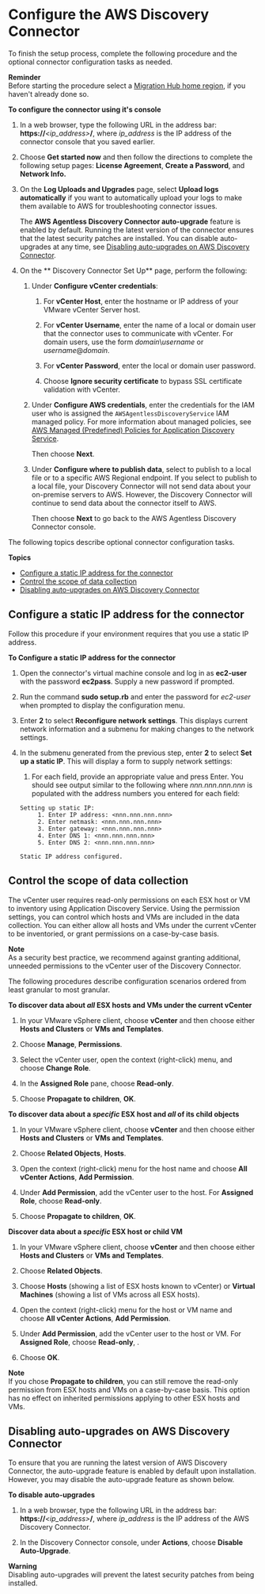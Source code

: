 # Configure the AWS Discovery Connector<a name="configure-connector"></a>

To finish the setup process, complete the following procedure and the optional connector configuration tasks as needed\. 

**Reminder**  
Before starting the procedure select a [Migration Hub home region](https://docs.aws.amazon.com/migrationhub/latest/ug/home-region.html), if you haven't already done so\. 

**To configure the connector using it's console**

1. In a web browser, type the following URL in the address bar:  **https://***<ip\_address>***/**, where *ip\_address* is the IP address of the connector console that you saved earlier\. 

1. Choose **Get started now** and then follow the directions to complete the following setup pages: **License Agreement**, **Create a Password**, and **Network Info\.** 

1. On the **Log Uploads and Upgrades** page, select **Upload logs automatically** if you want to automatically upload your logs to make them available to AWS for troubleshooting connector issues\. 

   The **AWS Agentless Discovery Connector auto\-upgrade** feature is enabled by default\. Running the latest version of the connector ensures that the latest security patches are installed\. You can disable auto\-upgrades at any time, see [Disabling auto\-upgrades on AWS Discovery Connector](#connector_auto_upgrade)\.

1. On the ** Discovery Connector Set Up** page, perform the following:

   1. Under **Configure vCenter credentials**:

      1. For **vCenter Host**, enter the hostname or IP address of your VMware vCenter Server host\.

      1. For **vCenter Username**, enter the name of a local or domain user that the connector uses to communicate with vCenter\. For domain users, use the form *domain*\\*username* or *username*@*domain*\.

      1. For **vCenter Password**, enter the local or domain user password\.

      1. Choose **Ignore security certificate** to bypass SSL certificate validation with vCenter\.

   1. Under **Configure AWS credentials**, enter the credentials for the IAM user who is assigned the `AWSAgentlessDiscoveryService` IAM managed policy\. For more information about managed policies, see [AWS Managed \(Predefined\) Policies for Application Discovery Service](security-iam-managed-policies.md)\. 

      Then choose **Next**\.

   1. Under **Configure where to publish data**, select to publish to a local file or to a specific AWS Regional endpoint\. If you select to publish to a local file, your Discovery Connector will not send data about your on\-premise servers to AWS\. However, the Discovery Connector will continue to send data about the connector itself to AWS\. 

      Then choose **Next** to go back to the AWS Agentless Discovery Connector console\.

The following topics describe optional connector configuration tasks\.

**Topics**
+ [Configure a static IP address for the connector](#connector_static_ip)
+ [Control the scope of data collection](#data-collection-scope)
+ [Disabling auto\-upgrades on AWS Discovery Connector](#connector_auto_upgrade)

## Configure a static IP address for the connector<a name="connector_static_ip"></a>

Follow this procedure if your environment requires that you use a static IP address\.

**To Configure a static IP address for the connector**

1. Open the connector's virtual machine console and log in as **ec2\-user** with the password **ec2pass**\. Supply a new password if prompted\.

1. Run the command **sudo setup\.rb** and enter the password for *ec2\-user* when prompted to display the configuration menu\.

1. Enter **2** to select **Reconfigure network settings**\. This displays current network information and a submenu for making changes to the network settings\.

1. In the submenu generated from the previous step, enter **2** to select **Set up a static IP**\. This will display a form to supply network settings:

   1. For each field, provide an appropriate value and press Enter\. You should see output similar to the following where *nnn\.nnn\.nnn\.nnn* is populated with the address numbers you entered for each field:

     ```
     Setting up static IP:
          1. Enter IP address: <nnn.nnn.nnn.nnn>
          2. Enter netmask: <nnn.nnn.nnn.nnn>
          3. Enter gateway: <nnn.nnn.nnn.nnn>
          4. Enter DNS 1: <nnn.nnn.nnn.nnn>
          5. Enter DNS 2: <nnn.nnn.nnn.nnn>
      
     Static IP address configured.
     ```

## Control the scope of data collection<a name="data-collection-scope"></a>

The vCenter user requires read\-only permissions on each ESX host or VM to inventory using Application Discovery Service\. Using the permission settings, you can control which hosts and VMs are included in the data collection\. You can either allow all hosts and VMs under the current vCenter to be inventoried, or grant permissions on a case\-by\-case basis\.

**Note**  
As a security best practice, we recommend against granting additional, unneeded permissions to the vCenter user of the Discovery Connector\.

The following procedures describe configuration scenarios ordered from least granular to most granular\.

**To discover data about *all* ESX hosts and VMs under the current vCenter**

1. In your VMware vSphere client, choose **vCenter** and then choose either **Hosts and Clusters** or **VMs and Templates**\. 

1. Choose **Manage**, **Permissions**\.

1. Select the vCenter user, open the context \(right\-click\) menu, and choose **Change Role**\.

1. In the **Assigned Role** pane, choose **Read\-only**\.

1.  Choose **Propagate to children**, **OK**\.

**To discover data about a *specific* ESX host and *all* of its child objects**

1. In your VMware vSphere client, choose **vCenter** and then choose either **Hosts and Clusters** or **VMs and Templates**\. 

1. Choose **Related Objects**, **Hosts**\. 

1. Open the context \(right\-click\) menu for the host name and choose **All vCenter Actions**, **Add Permission**\.

1. Under **Add Permission**, add the vCenter user to the host\. For **Assigned Role**, choose **Read\-only**\. 

1. Choose **Propagate to children**, **OK**\.

**Discover data about a *specific* ESX host or child VM**

1. In your VMware vSphere client, choose **vCenter** and then choose either **Hosts and Clusters** or **VMs and Templates**\. 

1. Choose **Related Objects**\.

1. Choose **Hosts** \(showing a list of ESX hosts known to vCenter\) or **Virtual Machines** \(showing a list of VMs across all ESX hosts\)\. 

1. Open the context \(right\-click\) menu for the host or VM name and choose **All vCenter Actions**, **Add Permission**\.

1.  Under **Add Permission**, add the vCenter user to the host or VM\. For **Assigned Role**, choose **Read\-only**, \. 

1. Choose **OK**\. 

**Note**  
If you chose **Propagate to children**, you can still remove the read\-only permission from ESX hosts and VMs on a case\-by\-case basis\. This option has no effect on inherited permissions applying to other ESX hosts and VMs\. 

## Disabling auto\-upgrades on AWS Discovery Connector<a name="connector_auto_upgrade"></a>

To ensure that you are running the latest version of AWS Discovery Connector, the auto\-upgrade feature is enabled by default upon installation\. However, you may disable the auto\-upgrade feature as shown below\.

**To disable auto\-upgrades**

1. In a web browser, type the following URL in the address bar:  **https://***<ip\_address>***/**, where *ip\_address* is the IP address of the AWS Discovery Connector\.

1. In the Discovery Connector console, under **Actions**, choose **Disable Auto\-Upgrade**\.

**Warning**  
Disabling auto\-upgrades will prevent the latest security patches from being installed\.